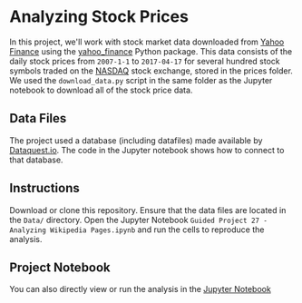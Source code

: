 # Analyzing Stock Prices

In this project, we'll work with stock market data downloaded from [Yahoo Finance](https://finance.yahoo.com/) using the [yahoo_finance](https://pypi.python.org/pypi/yahoo-finance) Python package. This data consists of the daily stock prices from `2007-1-1` to `2017-04-17` for several hundred stock symbols traded on the [NASDAQ](http://www.nasdaq.com/) stock exchange, stored in the prices folder. We used the `download_data.py` script in the same folder as the Jupyter notebook to download all of the stock price data. 

## Data Files
The project used a database (including datafiles) made available by [Dataquest.io](https://www.dataquest.io/). The code in the Jupyter notebook shows how to connect to that database. 

## Instructions

Download or clone this repository.
Ensure that the data files are located in the `Data/` directory.
Open the Jupyter Notebook `Guided Project 27 - Analyzing Wikipedia Pages.ipynb` and run the cells to reproduce the analysis.

## Project Notebook

You can also directly view or run the analysis in the [Jupyter Notebook](https://github.com/timmueller0/data_projects_misc/blob/main/projects/guided_project_28_analyzing_stock_prices/Guided%20Project%2028%20-%20Analyzing%20Stock%20Prices.ipynb)



